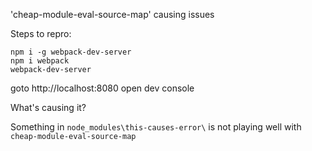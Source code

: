 
'cheap-module-eval-source-map' causing issues

Steps to repro:

```
npm i -g webpack-dev-server
npm i webpack
webpack-dev-server
```
goto http://localhost:8080
open dev console


What's causing it?

Something in `node_modules\this-causes-error\` is not playing well with `cheap-module-eval-source-map`
